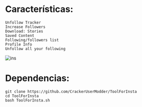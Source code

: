 

# Características:

```
Unfollow Tracker
Increase Followers
Download: Stories 
Saved Content 
Following/followers list 
Profile Info
Unfollow all your following
```

![ins](https://user-images.githubusercontent.com/34893261/53686880-d50f6000-3d0b-11e9-8c42-cab1ad30b24e.png)

# Dependencias:
```
git clone https://github.com/CrackerUserModder/ToolForInsta
cd ToolForInsta
bash ToolForInsta.sh
```
